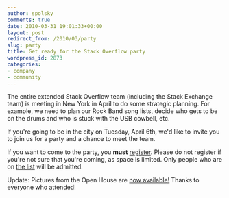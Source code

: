 ```yaml
---
author: spolsky
comments: true
date: 2010-03-31 19:01:33+00:00
layout: post
redirect_from: /2010/03/party
slug: party
title: Get ready for the Stack Overflow party
wordpress_id: 2873
categories:
- company
- community
---
```


The entire extended Stack Overflow team (including the Stack Exchange team) is meeting in New York in April to do some strategic planning. For example, we need to plan our Rock Band song lists, decide who gets to be on the drums and who is stuck with the USB cowbell, etc.

If you're going to be in the city on Tuesday, April 6th, we'd like to invite you to join us for a party and a chance to meet the team.

If you want to come to the party, you **must** [register](http://spreadsheets.google.com/viewform?formkey=dFJVYTV2RWV5VUtvRjg5Q1VleEd2T0E6MA). Please do not register if you're not sure that you're coming, as space is limited. Only people who are on [the list](http://spreadsheets.google.com/viewform?formkey=dFJVYTV2RWV5VUtvRjg5Q1VleEd2T0E6MA) will be admitted.

Update: Pictures from the Open House are [now available!](http://picasaweb.google.com/liz.gordon/StackOverflowOpenHouse4610?authkey=Gv1sRgCNfrsfaKkvzxhgE) Thanks to everyone who attended!
